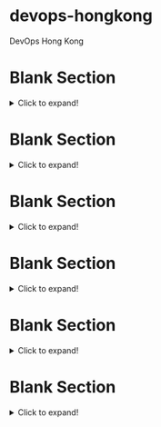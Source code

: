 # devops-hongkong
DevOps Hong Kong

<a name="blank-section"></a>
# Blank Section
<details>
<summary>Click to expand!</summary>

1. [Link Title](https://linkurl.com/)
1. [Link Title](https://linkurl.com/)
1. [Link Title](https://linkurl.com/)
1. [Link Title](https://linkurl.com/)
1. [Link Title](https://linkurl.com/)
1. [Link Title](https://linkurl.com/)
1. [Link Title](https://linkurl.com/)
1. [Link Title](https://linkurl.com/)
1. [Link Title](https://linkurl.com/)
1. [Link Title](https://linkurl.com/)
1. [Link Title](https://linkurl.com/)
1. [Link Title](https://linkurl.com/)
1. [Link Title](https://linkurl.com/)
</details>

<a name="blank-section"></a>
# Blank Section
<details>
<summary>Click to expand!</summary>

1. [Link Title](https://linkurl.com/)
1. [Link Title](https://linkurl.com/)
1. [Link Title](https://linkurl.com/)
1. [Link Title](https://linkurl.com/)
1. [Link Title](https://linkurl.com/)
1. [Link Title](https://linkurl.com/)
1. [Link Title](https://linkurl.com/)
1. [Link Title](https://linkurl.com/)
1. [Link Title](https://linkurl.com/)
1. [Link Title](https://linkurl.com/)
1. [Link Title](https://linkurl.com/)
1. [Link Title](https://linkurl.com/)
1. [Link Title](https://linkurl.com/)
</details>

<a name="blank-section"></a>
# Blank Section
<details>
<summary>Click to expand!</summary>

1. [Link Title](https://linkurl.com/)
1. [Link Title](https://linkurl.com/)
1. [Link Title](https://linkurl.com/)
1. [Link Title](https://linkurl.com/)
1. [Link Title](https://linkurl.com/)
1. [Link Title](https://linkurl.com/)
1. [Link Title](https://linkurl.com/)
1. [Link Title](https://linkurl.com/)
1. [Link Title](https://linkurl.com/)
1. [Link Title](https://linkurl.com/)
1. [Link Title](https://linkurl.com/)
1. [Link Title](https://linkurl.com/)
1. [Link Title](https://linkurl.com/)
</details>

<a name="blank-section"></a>
# Blank Section
<details>
<summary>Click to expand!</summary>

1. [Link Title](https://linkurl.com/)
1. [Link Title](https://linkurl.com/)
1. [Link Title](https://linkurl.com/)
1. [Link Title](https://linkurl.com/)
1. [Link Title](https://linkurl.com/)
1. [Link Title](https://linkurl.com/)
1. [Link Title](https://linkurl.com/)
1. [Link Title](https://linkurl.com/)
1. [Link Title](https://linkurl.com/)
1. [Link Title](https://linkurl.com/)
1. [Link Title](https://linkurl.com/)
1. [Link Title](https://linkurl.com/)
1. [Link Title](https://linkurl.com/)
</details>

<a name="blank-section"></a>
# Blank Section
<details>
<summary>Click to expand!</summary>

1. [Link Title](https://linkurl.com/)
1. [Link Title](https://linkurl.com/)
1. [Link Title](https://linkurl.com/)
1. [Link Title](https://linkurl.com/)
1. [Link Title](https://linkurl.com/)
1. [Link Title](https://linkurl.com/)
1. [Link Title](https://linkurl.com/)
1. [Link Title](https://linkurl.com/)
1. [Link Title](https://linkurl.com/)
1. [Link Title](https://linkurl.com/)
1. [Link Title](https://linkurl.com/)
1. [Link Title](https://linkurl.com/)
1. [Link Title](https://linkurl.com/)
</details>

<a name="blank-section"></a>
# Blank Section
<details>
<summary>Click to expand!</summary>

1. [Link Title](https://linkurl.com/)
1. [Link Title](https://linkurl.com/)
1. [Link Title](https://linkurl.com/)
1. [Link Title](https://linkurl.com/)
1. [Link Title](https://linkurl.com/)
1. [Link Title](https://linkurl.com/)
1. [Link Title](https://linkurl.com/)
1. [Link Title](https://linkurl.com/)
1. [Link Title](https://linkurl.com/)
1. [Link Title](https://linkurl.com/)
1. [Link Title](https://linkurl.com/)
1. [Link Title](https://linkurl.com/)
1. [Link Title](https://linkurl.com/)
</details>
